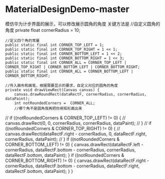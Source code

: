 # MaterialDesignDemo-master
模仿华为计步界面的展示，可以修改展示圆角的角度
关键方法是
    //自定义圆角的角度
    private float cornerRadius = 10;
    
    //定义四个角的常量
    public static final int CORNER_TOP_LEFT = 1;    
    public static final int CORNER_TOP_RIGHT = 1 << 1;
    public static final int CORNER_BOTTOM_LEFT = 1 << 2;
    public static final int CORNER_BOTTOM_RIGHT = 1 << 3;
    public static final int CORNER_ALL = CORNER_TOP_LEFT | CORNER_TOP_RIGHT | CORNER_BOTTOM_LEFT | CORNER_BOTTOM_RIGHT;
    public static final int CORNER_ALL = CORNER_BOTTOM_LEFT | CORNER_BOTTOM_RIGHT;
    
    //传入画布和画笔，根据需要显示的要求，自定义对应的圆角的角度
    private void drawViewRect(Canvas canvas) {
        canvas.drawRoundRect(dataRectF, cornerRadius, cornerRadius, dataPaint);
        int notRoundedCorners =  CORNER_ALL;
        //哪个角不是圆角我再把你用矩形画出来
//        if ((notRoundedCorners & CORNER_TOP_LEFT) != 0) {
//            canvas.drawRect(0, 0, cornerRadius, cornerRadius, dataPaint);
//        }
//        if ((notRoundedCorners & CORNER_TOP_RIGHT) != 0) {
//            canvas.drawRect(dataRectF.right - cornerRadius, 0, dataRectF.right, cornerRadius, dataPaint);
//        }
        if ((notRoundedCorners & CORNER_BOTTOM_LEFT) != 0) {
            canvas.drawRect(dataRectF.left - cornerRadius, dataRectF.bottom - cornerRadius, cornerRadius, dataRectF.bottom, dataPaint);
        }
        if ((notRoundedCorners & CORNER_BOTTOM_RIGHT) != 0) {
            canvas.drawRect(dataRectF.right - cornerRadius, dataRectF.bottom - cornerRadius, dataRectF.right, dataRectF.bottom, dataPaint);
        }
    }
